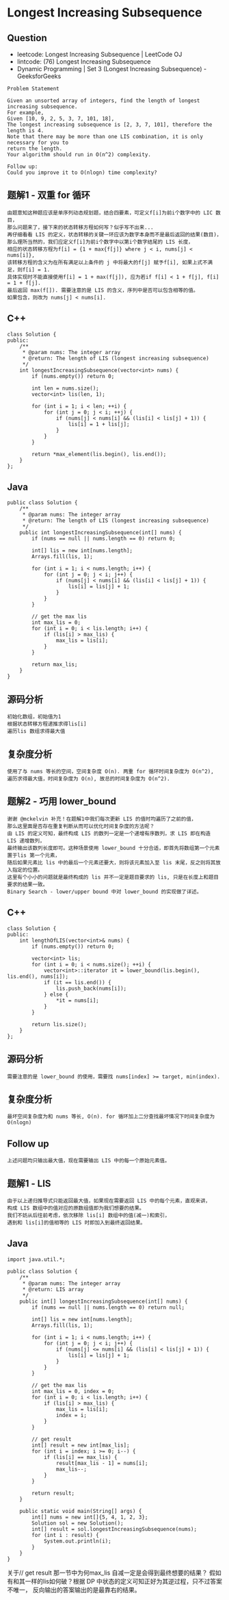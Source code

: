 # Longest Increasing Subsequence

## Question

- leetcode: Longest Increasing Subsequence | LeetCode OJ
- lintcode: (76) Longest Increasing Subsequence
- Dynamic Programming | Set 3 (Longest Increasing Subsequence) - GeeksforGeeks

```
Problem Statement

Given an unsorted array of integers, find the length of longest increasing subsequence.
For example,
Given [10, 9, 2, 5, 3, 7, 101, 18],
The longest increasing subsequence is [2, 3, 7, 101], therefore the length is 4.
Note that there may be more than one LIS combination, it is only necessary for you to 
return the length.
Your algorithm should run in O(n^2) complexity.

Follow up:
Could you improve it to O(nlogn) time complexity?
```

## 题解1 - 双重 for 循环

    由题意知这种题应该是单序列动态规划题，结合四要素，可定义f[i]为前i个数字中的 LIC 数目，
    那么问题来了，接下来的状态转移方程如何写？似乎写不出来... 
    再仔细看看 LIS 的定义，状态转移的关键一环应该为数字本身而不是最后返回的结果(数目)，
    那么理所当然的，我们应定义f[i]为前i个数字中以第i个数字结尾的 LIS 长度，
    相应的状态转移方程为f[i] = {1 + max{f[j]} where j < i, nums[j] < nums[i]}, 
    该转移方程的含义为在所有满足以上条件的 j 中将最大的f[j] 赋予f[i], 如果上式不满足，则f[i] = 1. 
    具体实现时不能直接使用f[i] = 1 + max(f[j]), 应为若if f[i] < 1 + f[j], f[i] = 1 + f[j]. 
    最后返回 max(f[]). 需要注意的是 LIS 的含义，序列中是否可以包含相等的值。
    如果包含，则改为 nums[j] < nums[i].

## C++

    class Solution {
    public:
        /**
         * @param nums: The integer array
         * @return: The length of LIS (longest increasing subsequence)
         */
        int longestIncreasingSubsequence(vector<int> nums) {
            if (nums.empty()) return 0;
    
            int len = nums.size();
            vector<int> lis(len, 1);
    
            for (int i = 1; i < len; ++i) {
                for (int j = 0; j < i; ++j) {
                    if (nums[j] < nums[i] && (lis[i] < lis[j] + 1)) {
                        lis[i] = 1 + lis[j];
                    }
                }
            }
    
            return *max_element(lis.begin(), lis.end());
        }
    };

## Java

    public class Solution {
        /**
         * @param nums: The integer array
         * @return: The length of LIS (longest increasing subsequence)
         */
        public int longestIncreasingSubsequence(int[] nums) {
            if (nums == null || nums.length == 0) return 0;
    
            int[] lis = new int[nums.length];
            Arrays.fill(lis, 1);
    
            for (int i = 1; i < nums.length; i++) {
                for (int j = 0; j < i; j++) {
                    if (nums[j] < nums[i] && (lis[i] < lis[j] + 1)) {
                        lis[i] = lis[j] + 1;
                    }
                }
            }
    
            // get the max lis
            int max_lis = 0;
            for (int i = 0; i < lis.length; i++) {
                if (lis[i] > max_lis) {
                    max_lis = lis[i];
                }
            }
    
            return max_lis;
        }
    }

## 源码分析

    初始化数组，初始值为1
    根据状态转移方程递推求得lis[i]
    遍历lis 数组求得最大值

## 复杂度分析

    使用了与 nums 等长的空间，空间复杂度 O(n). 两重 for 循环时间复杂度为 O(n^2), 
    遍历求得最大值，时间复杂度为 O(n), 故总的时间复杂度为 O(n^2).


## 题解2 - 巧用 lower_bound

    谢谢 @mckelvin 补充！在题解1中我们每次更新 LIS 的值时均遍历了之前的值，
    那么这里面是否存在重复判断从而可以优化时间复杂度的方法呢？
    由 LIS 的定义可知，最终构成 LIS 的数列一定是一个递增有序数列，求 LIS 即在构造 LIS 递增数列，
    最终输出该数列长度即可。这种场景使用 lower_bound 十分合适，即首先将数组第一个元素置于lis 第一个元素，
    随后如果元素比 lis 中的最后一个元素还要大，则将该元素加入至 lis 末尾，反之则将其放入指定的位置。
    这里有个小小的问题就是最终构成的 lis 并不一定是题目要求的 lis, 只是在长度上和题目要求的结果一致。
    Binary Search - lower/upper bound 中对 lower_bound 的实现做了详述。

## C++

    class Solution {
    public:
        int lengthOfLIS(vector<int>& nums) {
            if (nums.empty()) return 0;
    
            vector<int> lis;
            for (int i = 0; i < nums.size(); ++i) {
                vector<int>::iterator it = lower_bound(lis.begin(), lis.end(), nums[i]);
                if (it == lis.end()) {
                    lis.push_back(nums[i]);
                } else {
                    *it = nums[i];
                }
            }
    
            return lis.size();
        }
    };

## 源码分析

    需要注意的是 lower_bound 的使用，需要找 nums[index] >= target, min(index).

## 复杂度分析

    最坏空间复杂度为和 nums 等长, O(n). for 循环加上二分查找最坏情况下时间复杂度为 O(nlogn)

## Follow up

    上述问题均只输出最大值，现在需要输出 LIS 中的每一个原始元素值。

## 题解1 - LIS

    由于以上递归推导式只能返回最大值，如果现在需要返回 LIS 中的每个元素，直观来讲，
    构成 LIS 数组中的值对应的原数组值即为我们想要的结果。
    我们不妨从后往前考虑，依次移除 lis[i] 数组中的值(减一)和索引，
    遇到和 lis[i]的值相等的 LIS 时即加入到最终返回结果。

## Java

    import java.util.*;
    
    public class Solution {
        /**
         * @param nums: The integer array
         * @return: LIS array
         */
        public int[] longestIncreasingSubsequence(int[] nums) {
            if (nums == null || nums.length == 0) return null;
    
            int[] lis = new int[nums.length];
            Arrays.fill(lis, 1);
    
            for (int i = 1; i < nums.length; i++) {
                for (int j = 0; j < i; j++) {
                    if (nums[j] <= nums[i] && (lis[i] < lis[j] + 1)) {
                        lis[i] = lis[j] + 1;
                    }
                }
            }
    
            // get the max lis
            int max_lis = 0, index = 0;
            for (int i = 0; i < lis.length; i++) {
                if (lis[i] > max_lis) {
                    max_lis = lis[i];
                    index = i;
                }
            }
    
            // get result
            int[] result = new int[max_lis];
            for (int i = index; i >= 0; i--) {
                if (lis[i] == max_lis) {
                    result[max_lis - 1] = nums[i];
                    max_lis--;
                }
            }
    
            return result;
        }
    
        public static void main(String[] args) {
            int[] nums = new int[]{5, 4, 1, 2, 3};
            Solution sol = new Solution();
            int[] result = sol.longestIncreasingSubsequence(nums);
            for (int i : result) {
                System.out.println(i);
            }
        }
    }
    
关于// get result 那一节中为何max_lis 自减一定是会得到最终想要的结果？
假如有和其一样的lis如何破？根据 DP 中状态的定义可知正好为其逆过程，只不过答案不唯一，
反向输出的答案输出的是最靠右的结果。